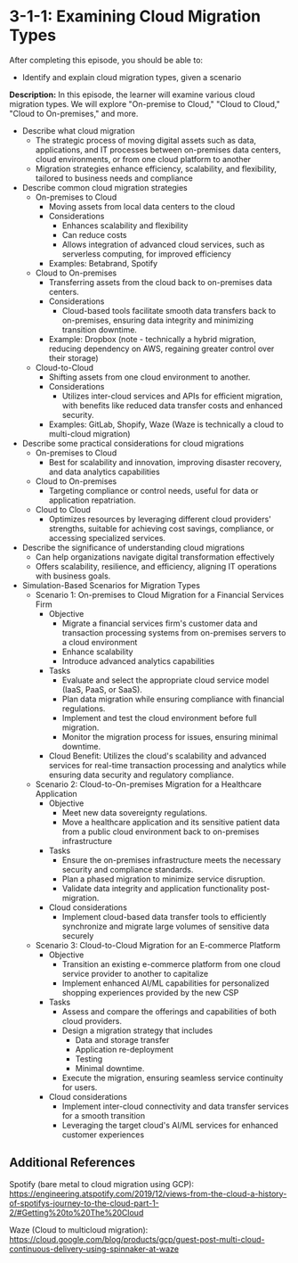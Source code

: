 # 3-1-1: Examining Cloud Migration Types

After completing this episode, you should be able to:

+ Identify and explain cloud migration types, given a scenario 

**Description:** In this episode, the learner will examine various cloud migration types. We will explore "On-premise to Cloud," "Cloud to Cloud," "Cloud to On-premises," and more.

+ Describe what cloud migration
  + The strategic process of moving digital assets such as data, applications, and IT processes between on-premises data centers, cloud environments, or from one cloud platform to another
  + Migration strategies enhance efficiency, scalability, and flexibility, tailored to business needs and compliance
+ Describe common cloud migration strategies
  + On-premises to Cloud
    + Moving assets from local data centers to the cloud
    + Considerations
      + Enhances scalability and flexibility
      + Can reduce costs
      + Allows integration of advanced cloud services, such as serverless computing, for improved efficiency
    + Examples: Betabrand, Spotify
  + Cloud to On-premises 
    + Transferring assets from the cloud back to on-premises data centers.
    + Considerations
      + Cloud-based tools facilitate smooth data transfers back to on-premises, ensuring data integrity and minimizing transition downtime.
    + Example: Dropbox \(note - technically a hybrid migration, reducing dependency on AWS, regaining greater control over their storage\)
  + Cloud-to-Cloud 
    + Shifting assets from one cloud environment to another.
    + Considerations
      + Utilizes inter-cloud services and APIs for efficient migration, with benefits like reduced data transfer costs and enhanced security.
    + Examples: GitLab, Shopify, Waze \(Waze is technically a cloud to multi-cloud migration\)
+ Describe some practical considerations for cloud migrations
  + On-premises to Cloud
    + Best for scalability and innovation, improving disaster recovery, and data analytics capabilities
  + Cloud to On-premises
    + Targeting compliance or control needs, useful for data or application repatriation.
  + Cloud to Cloud
    + Optimizes resources by leveraging different cloud providers' strengths, suitable for achieving cost savings, compliance, or accessing specialized services.
+ Describe the significance of understanding cloud migrations
  + Can help organizations navigate digital transformation effectively
  + Offers scalability, resilience, and efficiency, aligning IT operations with business goals.
+ Simulation-Based Scenarios for Migration Types
  + Scenario 1: On-premises to Cloud Migration for a Financial Services Firm
    + Objective
      + Migrate a financial services firm's customer data and transaction processing systems from on-premises servers to a cloud environment
      + Enhance scalability
      + Introduce advanced analytics capabilities
    + Tasks
      + Evaluate and select the appropriate cloud service model (IaaS, PaaS, or SaaS).
      + Plan data migration while ensuring compliance with financial regulations.
      + Implement and test the cloud environment before full migration.
      + Monitor the migration process for issues, ensuring minimal downtime.
    + Cloud Benefit: Utilizes the cloud's scalability and advanced services for real-time transaction processing and analytics while ensuring data security and regulatory compliance.
  + Scenario 2: Cloud-to-On-premises Migration for a Healthcare Application
    + Objective
      + Meet new data sovereignty regulations.
      + Move a healthcare application and its sensitive patient data from a public cloud environment back to on-premises infrastructure
    + Tasks
      + Ensure the on-premises infrastructure meets the necessary security and compliance standards.
      + Plan a phased migration to minimize service disruption.
      + Validate data integrity and application functionality post-migration.
    + Cloud considerations
      + Implement cloud-based data transfer tools to efficiently synchronize and migrate large volumes of sensitive data securely
  + Scenario 3: Cloud-to-Cloud Migration for an E-commerce Platform
    + Objective
      + Transition an existing e-commerce platform from one cloud service provider to another to capitalize
      + Implement enhanced AI/ML capabilities for personalized shopping experiences provided by the new CSP
    + Tasks
      + Assess and compare the offerings and capabilities of both cloud providers.
      + Design a migration strategy that includes 
        + Data and storage transfer
        + Application re-deployment
        + Testing
        + Minimal downtime.
      + Execute the migration, ensuring seamless service continuity for users.
    + Cloud considerations
      + Implement inter-cloud connectivity and data transfer services for a smooth transition
      + Leveraging the target cloud's AI/ML services for enhanced customer experiences


## Additional References

Spotify \(bare metal to cloud migration using GCP\): https://engineering.atspotify.com/2019/12/views-from-the-cloud-a-history-of-spotifys-journey-to-the-cloud-part-1-2/#Getting%20to%20The%20Cloud

Waze \(Cloud to multicloud migration\): https://cloud.google.com/blog/products/gcp/guest-post-multi-cloud-continuous-delivery-using-spinnaker-at-waze



